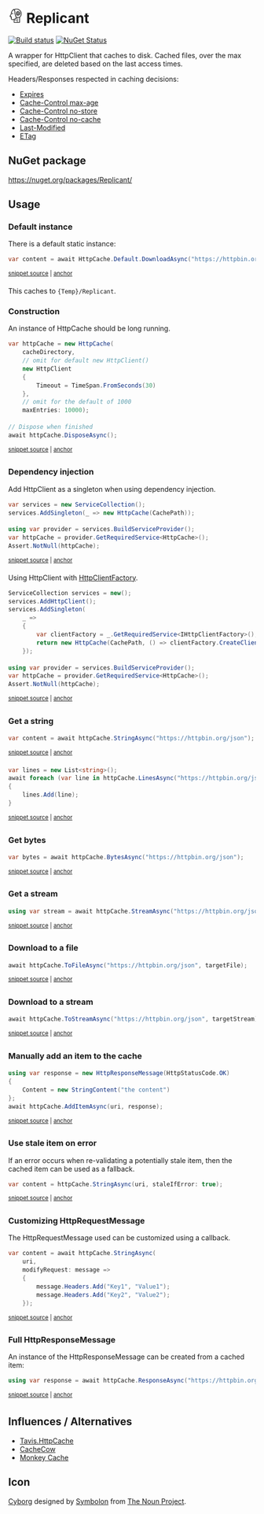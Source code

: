 # <img src="/src/icon.png" height="30px"> Replicant

[![Build status](https://ci.appveyor.com/api/projects/status/2t806jcx34s3r796/branch/main?svg=true)](https://ci.appveyor.com/project/SimonCropp/Replicant)
[![NuGet Status](https://img.shields.io/nuget/v/Replicant.svg)](https://www.nuget.org/packages/Replicant/)

A wrapper for HttpClient that caches to disk. Cached files, over the max specified, are deleted based on the last access times.

Headers/Responses respected in caching decisions:

 * [Expires](https://developer.mozilla.org/en-US/docs/Web/HTTP/Headers/Expires)
 * [Cache-Control max-age](https://developer.mozilla.org/en-US/docs/Web/HTTP/Headers/Cache-Control#expiration)
 * [Cache-Control no-store](https://developer.mozilla.org/en-US/docs/Web/HTTP/Headers/Cache-Control#cacheability)
 * [Cache-Control no-cache](https://developer.mozilla.org/en-US/docs/Web/HTTP/Headers/Cache-Control#cacheability)
 * [Last-Modified](https://developer.mozilla.org/en-US/docs/Web/HTTP/Headers/Last-Modified)
 * [ETag](https://developer.mozilla.org/en-US/docs/Web/HTTP/Headers/ETag)


## NuGet package

https://nuget.org/packages/Replicant/


## Usage


### Default instance

There is a default static instance:

<!-- snippet: DefaultInstance -->
<a id='snippet-defaultinstance'></a>
```cs
var content = await HttpCache.Default.DownloadAsync("https://httpbin.org/status/200");
```
<sup><a href='/src/Tests/HttpCacheTests.cs#L77-L81' title='Snippet source file'>snippet source</a> | <a href='#snippet-defaultinstance' title='Start of snippet'>anchor</a></sup>
<!-- endSnippet -->

This caches to `{Temp}/Replicant`.


### Construction

An instance of HttpCache should be long running.

<!-- snippet: Construction -->
<a id='snippet-construction'></a>
```cs
var httpCache = new HttpCache(
    cacheDirectory,
    // omit for default new HttpClient()
    new HttpClient
    {
        Timeout = TimeSpan.FromSeconds(30)
    },
    // omit for the default of 1000
    maxEntries: 10000);

// Dispose when finished
await httpCache.DisposeAsync();
```
<sup><a href='/src/Tests/HttpCacheTests.cs#L20-L35' title='Snippet source file'>snippet source</a> | <a href='#snippet-construction' title='Start of snippet'>anchor</a></sup>
<!-- endSnippet -->


### Dependency injection

Add HttpClient as a singleton when using dependency injection.

<!-- snippet: DependencyInjection -->
<a id='snippet-dependencyinjection'></a>
```cs
var services = new ServiceCollection();
services.AddSingleton(_ => new HttpCache(CachePath));

using var provider = services.BuildServiceProvider();
var httpCache = provider.GetRequiredService<HttpCache>();
Assert.NotNull(httpCache);
```
<sup><a href='/src/Tests/HttpCacheTests.cs#L41-L50' title='Snippet source file'>snippet source</a> | <a href='#snippet-dependencyinjection' title='Start of snippet'>anchor</a></sup>
<!-- endSnippet -->

Using HttpClient with [HttpClientFactory](https://docs.microsoft.com/en-us/dotnet/architecture/microservices/implement-resilient-applications/use-httpclientfactory-to-implement-resilient-http-requests).

<!-- snippet: DependencyInjectionWithHttpFactory -->
<a id='snippet-dependencyinjectionwithhttpfactory'></a>
```cs
ServiceCollection services = new();
services.AddHttpClient();
services.AddSingleton(
    _ =>
    {
        var clientFactory = _.GetRequiredService<IHttpClientFactory>();
        return new HttpCache(CachePath, () => clientFactory.CreateClient());
    });

using var provider = services.BuildServiceProvider();
var httpCache = provider.GetRequiredService<HttpCache>();
Assert.NotNull(httpCache);
```
<sup><a href='/src/Tests/HttpCacheTests.cs#L56-L71' title='Snippet source file'>snippet source</a> | <a href='#snippet-dependencyinjectionwithhttpfactory' title='Start of snippet'>anchor</a></sup>
<!-- endSnippet -->


### Get a string

<!-- snippet: string -->
<a id='snippet-string'></a>
```cs
var content = await httpCache.StringAsync("https://httpbin.org/json");
```
<sup><a href='/src/Tests/HttpCacheTests.cs#L229-L233' title='Snippet source file'>snippet source</a> | <a href='#snippet-string' title='Start of snippet'>anchor</a></sup>
<a id='snippet-string-1'></a>
```cs
var lines = new List<string>();
await foreach (var line in httpCache.LinesAsync("https://httpbin.org/json"))
{
    lines.Add(line);
}
```
<sup><a href='/src/Tests/HttpCacheTests.cs#L241-L249' title='Snippet source file'>snippet source</a> | <a href='#snippet-string-1' title='Start of snippet'>anchor</a></sup>
<!-- endSnippet -->


### Get bytes

<!-- snippet: bytes -->
<a id='snippet-bytes'></a>
```cs
var bytes = await httpCache.BytesAsync("https://httpbin.org/json");
```
<sup><a href='/src/Tests/HttpCacheTests.cs#L257-L261' title='Snippet source file'>snippet source</a> | <a href='#snippet-bytes' title='Start of snippet'>anchor</a></sup>
<!-- endSnippet -->


### Get a stream

<!-- snippet: stream -->
<a id='snippet-stream'></a>
```cs
using var stream = await httpCache.StreamAsync("https://httpbin.org/json");
```
<sup><a href='/src/Tests/HttpCacheTests.cs#L269-L273' title='Snippet source file'>snippet source</a> | <a href='#snippet-stream' title='Start of snippet'>anchor</a></sup>
<!-- endSnippet -->


### Download to a file

<!-- snippet: ToFile -->
<a id='snippet-tofile'></a>
```cs
await httpCache.ToFileAsync("https://httpbin.org/json", targetFile);
```
<sup><a href='/src/Tests/HttpCacheTests.cs#L284-L288' title='Snippet source file'>snippet source</a> | <a href='#snippet-tofile' title='Start of snippet'>anchor</a></sup>
<!-- endSnippet -->


### Download to a stream

<!-- snippet: ToStream -->
<a id='snippet-tostream'></a>
```cs
await httpCache.ToStreamAsync("https://httpbin.org/json", targetStream);
```
<sup><a href='/src/Tests/HttpCacheTests.cs#L303-L307' title='Snippet source file'>snippet source</a> | <a href='#snippet-tostream' title='Start of snippet'>anchor</a></sup>
<!-- endSnippet -->


### Manually add an item to the cache

<!-- snippet: AddItem -->
<a id='snippet-additem'></a>
```cs
using var response = new HttpResponseMessage(HttpStatusCode.OK)
{
    Content = new StringContent("the content")
};
await httpCache.AddItemAsync(uri, response);
```
<sup><a href='/src/Tests/HttpCacheTests.cs#L362-L370' title='Snippet source file'>snippet source</a> | <a href='#snippet-additem' title='Start of snippet'>anchor</a></sup>
<!-- endSnippet -->


### Use stale item on error

If an error occurs when re-validating a potentially stale item, then the cached item can be used as a fallback.

<!-- snippet: staleIfError -->
<a id='snippet-staleiferror'></a>
```cs
var content = httpCache.StringAsync(uri, staleIfError: true);
```
<sup><a href='/src/Tests/HttpCacheTests.cs#L401-L405' title='Snippet source file'>snippet source</a> | <a href='#snippet-staleiferror' title='Start of snippet'>anchor</a></sup>
<!-- endSnippet -->


### Customizing HttpRequestMessage

The HttpRequestMessage used can be customized using a callback.

<!-- snippet: ModifyRequest -->
<a id='snippet-modifyrequest'></a>
```cs
var content = await httpCache.StringAsync(
    uri,
    modifyRequest: message =>
    {
        message.Headers.Add("Key1", "Value1");
        message.Headers.Add("Key2", "Value2");
    });
```
<sup><a href='/src/Tests/HttpCacheTests.cs#L317-L327' title='Snippet source file'>snippet source</a> | <a href='#snippet-modifyrequest' title='Start of snippet'>anchor</a></sup>
<!-- endSnippet -->


### Full HttpResponseMessage

An instance of the HttpResponseMessage can be created from a cached item:

<!-- snippet: FullHttpResponseMessage -->
<a id='snippet-fullhttpresponsemessage'></a>
```cs
using var response = await httpCache.ResponseAsync("https://httpbin.org/status/200");
```
<sup><a href='/src/Tests/HttpCacheTests.cs#L164-L168' title='Snippet source file'>snippet source</a> | <a href='#snippet-fullhttpresponsemessage' title='Start of snippet'>anchor</a></sup>
<!-- endSnippet -->


## Influences / Alternatives

 * [Tavis.HttpCache](https://github.com/tavis-software/Tavis.HttpCache)
 * [CacheCow](https://github.com/aliostad/CacheCow)
 * [Monkey Cache](https://github.com/jamesmontemagno/monkey-cache)


## Icon

[Cyborg](https://thenounproject.com/term/cyborg/689871/) designed by [Symbolon](https://thenounproject.com/symbolon/) from [The Noun Project](https://thenounproject.com).
